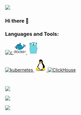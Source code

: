 ![](https://visitor-badge.glitch.me/badge?page_id=su-houzhen)

### Hi there 👋

<h3 align="left">Languages and Tools:</h3>
<p align="left">
  <a href="https://www.cprogramming.com/" target="_blank">
    <img src="https://upload.wikimedia.org/wikipedia/commons/thumb/1/18/ISO_C%2B%2B_Logo.svg/459px-ISO_C%2B%2B_Logo.svg.png" alt="c" width="40" height="40"/>
  </a>
  <a href="https://www.docker.com/" target="_blank">
    <img src="https://raw.githubusercontent.com/devicons/devicon/master/icons/docker/docker-original-wordmark.svg" alt="docker" width="40" height="40"/>
  </a>
  <a href="https://golang.org" target="_blank">
    <img src="https://raw.githubusercontent.com/devicons/devicon/master/icons/go/go-original.svg" alt="go" width="40" height="40"/>
  </a>
</p>
<p align="left"> 
  <a href="https://kubernetes.io" target="_blank">
    <img src="https://www.vectorlogo.zone/logos/kubernetes/kubernetes-icon.svg" alt="kubernetes" width="40" height="40"/>
  </a>
  <a href="https://www.linux.org/" target="_blank">
    <img src="https://raw.githubusercontent.com/devicons/devicon/master/icons/linux/linux-original.svg" alt="linux" width="40" height="40"/>
  </a>
  <a href="https://clickhouse.tech/" target="_blank">
    <img src="https://clickhouse.tech/images/logo.svg" alt="ClickHouse" width="40" height="40"/>
  </a>
</p>

<br />

<p align="left">
  <img align="left" src="https://github-readme-stats.vercel.app/api?username=su-houzhen&show_icons=true&theme=radical" />
</p>

<br />

<p align="left">
  <img align="left" src="https://github-readme-streak-stats.herokuapp.com/?user=su-houzhen&count_private=true&theme=radical" />
</p>

<br />

<p align="left">
  <img align="left" src="https://github-readme-stats.vercel.app/api/top-langs?username=su-houzhen&show_icons=true&layout=compact&count_private=true&theme=radical" />
</p>


<!--
**su-houzhen/su-houzhen** is a ✨ _special_ ✨ repository because its `README.md` (this file) appears on your GitHub profile.

Here are some ideas to get you started:

- 🔭 I’m currently working on ...
- 🌱 I’m currently learning ...
- 👯 I’m looking to collaborate on ...
- 🤔 I’m looking for help with ...
- 💬 Ask me about ...
- 📫 How to reach me: ...
- 😄 Pronouns: ...
- ⚡ Fun fact: ...
-->
